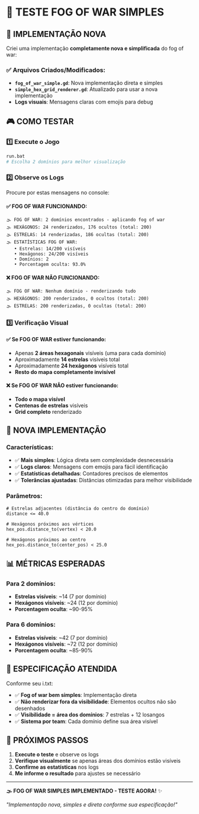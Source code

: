 # 🧪 TESTE FOG OF WAR SIMPLES

## 🎯 IMPLEMENTAÇÃO NOVA

Criei uma implementação **completamente nova e simplificada** do fog of war:

### ✅ **Arquivos Criados/Modificados**:
- **`fog_of_war_simple.gd`**: Nova implementação direta e simples
- **`simple_hex_grid_renderer.gd`**: Atualizado para usar a nova implementação
- **Logs visuais**: Mensagens claras com emojis para debug

## 🎮 COMO TESTAR

### **1️⃣ Execute o Jogo**
```bash
run.bat
# Escolha 2 domínios para melhor visualização
```

### **2️⃣ Observe os Logs**

Procure por estas mensagens no console:

#### **✅ FOG OF WAR FUNCIONANDO**:
```
🌫️ FOG OF WAR: 2 domínios encontrados - aplicando fog of war
🌫️ HEXÁGONOS: 24 renderizados, 176 ocultos (total: 200)
🌫️ ESTRELAS: 14 renderizadas, 186 ocultas (total: 200)
🌫️ ESTATÍSTICAS FOG OF WAR:
   • Estrelas: 14/200 visíveis
   • Hexágonos: 24/200 visíveis
   • Domínios: 2
   • Porcentagem oculta: 93.0%
```

#### **❌ FOG OF WAR NÃO FUNCIONANDO**:
```
🌫️ FOG OF WAR: Nenhum domínio - renderizando tudo
🌫️ HEXÁGONOS: 200 renderizados, 0 ocultos (total: 200)
🌫️ ESTRELAS: 200 renderizadas, 0 ocultas (total: 200)
```

### **3️⃣ Verificação Visual**

#### **✅ Se FOG OF WAR estiver funcionando**:
- Apenas **2 áreas hexagonais** visíveis (uma para cada domínio)
- Aproximadamente **14 estrelas** visíveis total
- Aproximadamente **24 hexágonos** visíveis total
- **Resto do mapa completamente invisível**

#### **❌ Se FOG OF WAR NÃO estiver funcionando**:
- **Todo o mapa visível**
- **Centenas de estrelas** visíveis
- **Grid completo** renderizado

## 🔧 NOVA IMPLEMENTAÇÃO

### **Características**:
- ✅ **Mais simples**: Lógica direta sem complexidade desnecessária
- ✅ **Logs claros**: Mensagens com emojis para fácil identificação
- ✅ **Estatísticas detalhadas**: Contadores precisos de elementos
- ✅ **Tolerâncias ajustadas**: Distâncias otimizadas para melhor visibilidade

### **Parâmetros**:
```gdscript
# Estrelas adjacentes (distância do centro do domínio)
distance <= 40.0

# Hexágonos próximos aos vértices
hex_pos.distance_to(vertex) < 20.0

# Hexágonos próximos ao centro
hex_pos.distance_to(center_pos) < 25.0
```

## 📊 MÉTRICAS ESPERADAS

### **Para 2 domínios**:
- **Estrelas visíveis**: ~14 (7 por domínio)
- **Hexágonos visíveis**: ~24 (12 por domínio)
- **Porcentagem oculta**: ~90-95%

### **Para 6 domínios**:
- **Estrelas visíveis**: ~42 (7 por domínio)
- **Hexágonos visíveis**: ~72 (12 por domínio)
- **Porcentagem oculta**: ~85-90%

## 🎯 ESPECIFICAÇÃO ATENDIDA

Conforme seu i.txt:
- ✅ **Fog of war bem simples**: Implementação direta
- ✅ **Não renderizar fora da visibilidade**: Elementos ocultos não são desenhados
- ✅ **Visibilidade = área dos domínios**: 7 estrelas + 12 losangos
- ✅ **Sistema por team**: Cada domínio define sua área visível

## 🚀 PRÓXIMOS PASSOS

1. **Execute o teste** e observe os logs
2. **Verifique visualmente** se apenas áreas dos domínios estão visíveis
3. **Confirme as estatísticas** nos logs
4. **Me informe o resultado** para ajustes se necessário

---

**🌫️ FOG OF WAR SIMPLES IMPLEMENTADO - TESTE AGORA!** ✨

*"Implementação nova, simples e direta conforme sua especificação!"*